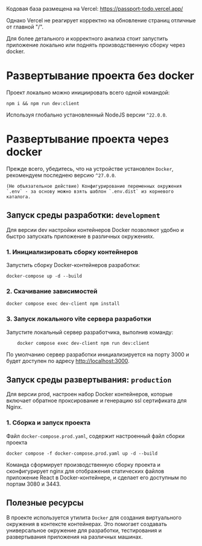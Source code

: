 Кодовая база размещена на Vercel: https://passport-todo.vercel.app/

Однако Vercel не реагирует корректно на обновление страниц отличные от главной "/".

Для более детального и корректного анализа стоит запустить приложение локально или поднять производственную сборку через docker.
# Развертывание проекта без docker
Проект локально можно инициировать всего одной командой:

```shell
npm i && npm run dev:client
```

Используя глобально установленный NodeJS версии `^22.0.0`.

# Развертывание проекта через docker

Прежде всего, убедитесь, что на устройстве установлен `Docker`, рекомендуем последнею версию `^27.0.0`.

    (Не объязательное действие) Конфигурирование переменных окружения `.env` - за основу можно взять шаблон `.env.dist` из корневого каталога.

## Запуск среды разработки: `development`
Для версии dev настройки контейнеров Docker позволяют удобно и быстро запускать приложение в различных окружениях.

### 1. Инициализировать сборку контейнеров

Запустить сборку Docker-контейнеров разработки:

```shell
docker-compose up -d --build
```

### 2. Скачивание зависимостей

```shell
docker compose exec dev-client npm install
```

### 3. Запуск локального vite сервера разработки

Запустите локальный сервер разработчика, выполнив команду:

```shell
    docker compose exec dev-client npm run dev:client
```
По умолчанию сервер разработки инициализируется на порту 3000 и будет доступен по адресу [http://localhost:3000](http://localhost:3000).

## Запуск среды развертывания: `production`
Для версии prod, настроен набор Docker контейнеров, которые включает обратное проксирование и генерацию ssl сертификата для Nginx.

### 1. Сборка и запуск проекта

Файл `docker-compose.prod.yaml`, содержит настроенный файл сборки проекта

```shell
docker compose -f docker-compose.prod.yaml up -d --build
```

Команда сформирует производственную сборку проекта и сконфигурирует nginx для отображения статических файлов приложение React
в Docker-контейнере, и сделает его доступным по портам 3080 и 3443.


## Полезные ресурсы

В проекте используется утилита `Docker` для создания виртуального окружения в контексте контейнерах.
Это помогает создавать универсальное окружение для разработки, тестирования и развертывания приложения на различных машинах.
